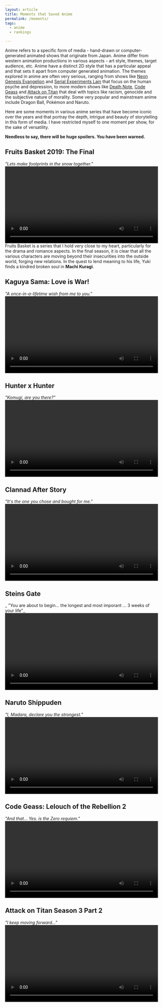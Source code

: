 ```yaml
---
layout: article
title: Moments that Saved Anime
permalink: /moments/
tags:
  - anime
  - rankings

---
```


Anime refers to a specific form of media - hand-drawn or computer-generated animated shows that originate from Japan. Anime differ from western animation productions in various aspects - art style, themes, target audience, etc. Anime have a distinct 2D style that has a particular appeal and that sets it apart from computer generated animation. The themes explored in anime are often very serious, ranging from shows like [Neon Genesis Evangelion](https://myanimelist.net/anime/30/Neon_Genesis_Evangelion) and [Serial Experiments Lain](https://myanimelist.net/anime/339/Serial_Experiments_Lain) that focus on the human psyche and depression, to more modern shows like [Death Note](https://myanimelist.net/anime/1535/Death_Note), [Code Geass](https://myanimelist.net/anime/1575/Code_Geass__Hangyaku_no_Lelouch) and [Attack on Titan](https://myanimelist.net/anime/16498/Shingeki_no_Kyojin) that deal with topics like racism, genocide and the subjective nature of morality. Some very popular and mainstream anime include Dragon Ball, Pokémon and Naruto. 

Here are some moments in various anime series that have become iconic over the years and that portray the depth, intrigue and beauty of storytelling in this form of media. I have restricted myself to one moment per show, for the sake of versatility. 

**Needless to say, there will be huge spoilers. You have been warned.**

## Fruits Basket 2019: The Final
_"Lets make footprints in the snow together."_
<video style="width:100%;" controls>
  <source src="/assets/videos/machi.mp4" type="video/mp4">
</video>
Fruits Basket is a series that I hold very close to my heart, particularly for the drama and romance aspects. In the final season, it is clear that all the various characters are moving beyond their insecurities into the outside world, forging new relations. In the quest to lend meaning to his life, Yuki finds a kindred broken soul in **Machi Kuragi**. 

## Kaguya Sama: Love is War!
_"A once-in-a-lifetime wish from me to you."_
<video style="width:100%;" controls>
  <source src="/assets/videos/stanford.mp4" type="video/mp4">
</video>

## Hunter x Hunter
_"Komugi, are you there?"_
<video style="width:100%;" controls>
  <source src="/assets/videos/name.mp4" type="video/mp4">
</video>

## Clannad After Story
_"It's the one you chose and bought for me."_
<video style="width:100%;" controls>
  <source src="/assets/videos/ushio-father.mp4" type="video/mp4">
</video>

## Steins Gate
_ "You are about to begin... the longest and most imporant ... 3 weeks of your life"_
<video style="width:100%;" controls>
  <source src="/assets/videos/weeks.mp4" type="video/mp4">
</video>

## Naruto Shippuden
_"I, Madara, declare you the strongest."_
<video style="width:100%;" controls>
  <source src="/assets/videos/predicted.mp4" type="video/mp4">
</video>

## Code Geass: Lelouch of the Rebellion 2
_"And that... Yes. is the Zero requiem."_
<video style="width:100%;" controls>
  <source src="/assets/videos/requiem.mp4" type="video/mp4">
</video>


## Attack on Titan Season 3 Part 2
_"I keep moving forward..."_
<video style="width:100%;" controls>
  <source src="/assets/videos/kruger.mp4" type="video/mp4">
</video>
